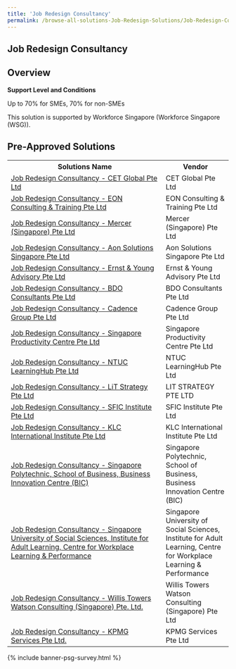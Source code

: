 ```yaml
---
title: 'Job Redesign Consultancy'
permalink: /browse-all-solutions-Job-Redesign-Solutions/Job-Redesign-Consultancy
---
```


## Job Redesign Consultancy
## Overview

**Support Level and Conditions**

Up to 70% for SMEs, 70% for non-SMEs

This solution is supported by Workforce Singapore (Workforce Singapore (WSG)).

## Pre-Approved Solutions

<table>
<tr>
<th style='width: auto;'><b>Solutions Name</b></th>
<th style='width: 30%;'><b>Vendor</b></th>
</tr>
<tr>
<td><a href='/productivity-solutions-grant/solutionrepo/solution1752' target='_blank'>Job Redesign Consultancy - CET Global Pte Ltd </a><br></td>
<td>CET Global Pte Ltd </td>
</tr>
<tr>
<td><a href='/productivity-solutions-grant/solutionrepo/solution1753' target='_blank'>Job Redesign Consultancy - EON Consulting & Training Pte Ltd</a><br></td>
<td>EON Consulting & Training Pte Ltd</td>
</tr>
<tr>
<td><a href='/productivity-solutions-grant/solutionrepo/solution1851' target='_blank'>Job Redesign Consultancy - Mercer (Singapore) Pte Ltd</a><br></td>
<td>Mercer (Singapore) Pte Ltd</td>
</tr>
<tr>
<td><a href='/productivity-solutions-grant/solutionrepo/solution1853' target='_blank'>Job Redesign Consultancy - Aon Solutions Singapore Pte Ltd</a><br></td>
<td>Aon Solutions Singapore Pte Ltd</td>
</tr>
<tr>
<td><a href='/productivity-solutions-grant/solutionrepo/solution1854' target='_blank'>Job Redesign Consultancy - Ernst & Young Advisory Pte Ltd</a><br></td>
<td>Ernst & Young Advisory Pte Ltd </td>
</tr>
<tr>
<td><a href='/productivity-solutions-grant/solutionrepo/solution3511' target='_blank'>Job Redesign Consultancy - BDO Consultants Pte Ltd</a><br></td>
<td>BDO Consultants Pte Ltd</td>
</tr>
<tr>
<td><a href='/productivity-solutions-grant/solutionrepo/solution3512' target='_blank'>Job Redesign Consultancy - Cadence Group Pte Ltd</a><br></td>
<td>Cadence Group Pte Ltd</td>
</tr>
<tr>
<td><a href='/productivity-solutions-grant/solutionrepo/solution3513' target='_blank'>Job Redesign Consultancy - Singapore Productivity Centre Pte Ltd</a><br></td>
<td>Singapore Productivity Centre Pte Ltd</td>
</tr>
<tr>
<td><a href='/productivity-solutions-grant/solutionrepo/solution3514' target='_blank'>Job Redesign Consultancy - NTUC LearningHub Pte Ltd</a><br></td>
<td>NTUC LearningHub Pte Ltd</td>
</tr>
<tr>
<td><a href='/productivity-solutions-grant/solutionrepo/solution3515' target='_blank'>Job Redesign Consultancy - LiT Strategy Pte Ltd</a><br></td>
<td>LIT STRATEGY PTE LTD</td>
</tr>
<tr>
<td><a href='/productivity-solutions-grant/solutionrepo/solution3516' target='_blank'>Job Redesign Consultancy - SFIC Institute Pte Ltd</a><br></td>
<td>SFIC Institute Pte Ltd</td>
</tr>
<tr>
<td><a href='/productivity-solutions-grant/solutionrepo/solution3597' target='_blank'>Job Redesign Consultancy - KLC International Institute Pte Ltd</a><br></td>
<td>KLC International Institute Pte Ltd</td>
</tr>
<tr>
<td><a href='/productivity-solutions-grant/solutionrepo/solution3598' target='_blank'>Job Redesign Consultancy - Singapore Polytechnic, School of Business, Business Innovation Centre (BIC)</a><br></td>
<td>Singapore Polytechnic, School of Business, Business Innovation Centre (BIC)</td>
</tr>
<tr>
<td><a href='/productivity-solutions-grant/solutionrepo/solution3629' target='_blank'>Job Redesign Consultancy - Singapore University of Social Sciences, Institute for Adult Learning, Centre for Workplace Learning & Performance</a><br></td>
<td>Singapore University of Social Sciences, Institute for Adult Learning, Centre for Workplace Learning & Performance</td>
</tr>
<tr>
<td><a href='/productivity-solutions-grant/solutionrepo/solution3659' target='_blank'>Job Redesign Consultancy - Willis Towers Watson Consulting (Singapore) Pte. Ltd. </a><br></td>
<td>Willis Towers Watson Consulting (Singapore) Pte Ltd</td>
</tr>
<tr>
<td><a href='/productivity-solutions-grant/solutionrepo/solution3660' target='_blank'>Job Redesign Consultancy - KPMG Services Pte Ltd.</a><br></td>
<td>KPMG Services Pte Ltd</td>
</tr>
</table>

{% include banner-psg-survey.html %}
